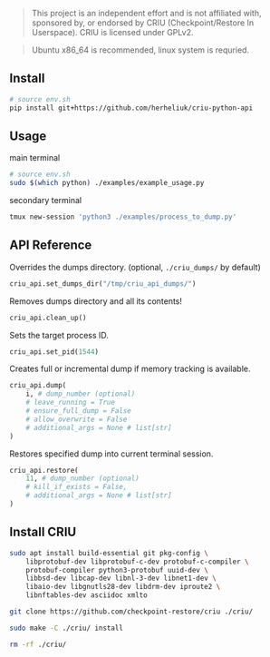 > This project is an independent effort and is not affiliated with, sponsored by, or endorsed by CRIU (Checkpoint/Restore In Userspace).
> CRIU is licensed under GPLv2.

> Ubuntu x86_64 is recommended, linux system is requried.

## Install

```bash
# source env.sh
pip install git+https://github.com/herheliuk/criu-python-api
```

## Usage

main terminal
```bash
# source env.sh
sudo $(which python) ./examples/example_usage.py
```

secondary terminal
```bash
tmux new-session 'python3 ./examples/process_to_dump.py'
```

## API Reference

Overrides the dumps directory. (optional, `./criu_dumps/` by default)
```python
criu_api.set_dumps_dir("/tmp/criu_api_dumps/")
```

Removes dumps directory and all its contents!
```python
criu_api.clean_up()
```

Sets the target process ID.
```python
criu_api.set_pid(1544)
```

Creates full or incremental dump if memory tracking is available.
```python
criu_api.dump(
    i, # dump_number (optional)
    # leave_running = True
    # ensure_full_dump = False
    # allow_overwrite = False
    # additional_args = None # list[str]
)
```

Restores specified dump into current terminal session.
```python
criu_api.restore(
    11, # dump_number (optional)
    # kill_if_exists = False,
    # additional_args = None # list[str]
)
```

## Install CRIU

```bash
sudo apt install build-essential git pkg-config \
    libprotobuf-dev libprotobuf-c-dev protobuf-c-compiler \
    protobuf-compiler python3-protobuf uuid-dev \
    libbsd-dev libcap-dev libnl-3-dev libnet1-dev \
    libaio-dev libgnutls28-dev libdrm-dev iproute2 \
    libnftables-dev asciidoc xmlto

git clone https://github.com/checkpoint-restore/criu ./criu/

sudo make -C ./criu/ install

rm -rf ./criu/
```
